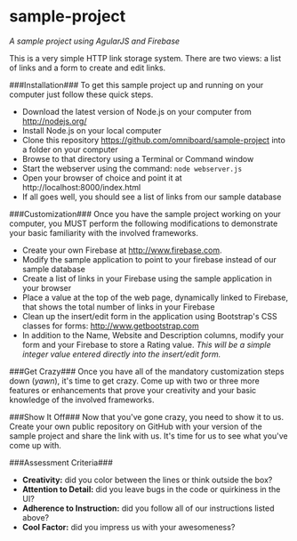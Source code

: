 sample-project
==============

*A sample project using AgularJS and Firebase*

This is a very simple HTTP link storage system. There are two views: a list of links and a form to create and edit links.


###Installation###
To get this sample project up and running on your computer just follow these quick steps.

 - Download the latest version of Node.js on your computer from http://nodejs.org/
 - Install Node.js on your local computer 
 - Clone this repository https://github.com/omniboard/sample-project into a folder on your computer
 - Browse to that directory using a Terminal or Command window
 - Start the webserver using the command: `node webserver.js`
 - Open your browser of choice and point it at http://localhost:8000/index.html
 - If all goes well, you should see a list of links from our sample database
 

###Customization###
Once you have the sample project working on your computer, you MUST perform the following modifications to demonstrate your basic familiarity with the involved frameworks.
 - Create your own Firebase at http://www.firebase.com.
 - Modify the sample application to point to your firebase instead of our sample database
 - Create a list of links in your Firebase using the sample application in your browser
 - Place a value at the top of the web page, dynamically linked to Firebase, that shows the total number of links in your Firebase
 - Clean up the insert/edit form in the application using Bootstrap's CSS classes for forms: http://www.getbootstrap.com
 - In addition to the Name, Website and Description columns, modify your form and your Firebase to store a Rating value. *This will be a simple integer value entered directly into the insert/edit form.*


###Get Crazy###
Once you have all of the mandatory customization steps down (*yawn*), it's time to get crazy. Come up with two or three more features or enhancements that prove your creativity and your basic knowledge of the involved frameworks.

###Show It Off###
Now that you've gone crazy, you need to show it to us. Create your own public repository on GitHub with your version of the sample project and share the link with us. It's time for us to see what you've come up with.

###Assessment Criteria###
 - **Creativity:** did you color between the lines or think outside the box?
 - **Attention to Detail:** did you leave bugs in the code or quirkiness in the UI?
 - **Adherence to Instruction:** did you follow all of our instructions listed above?
 - **Cool Factor:** did you impress us with your awesomeness?
